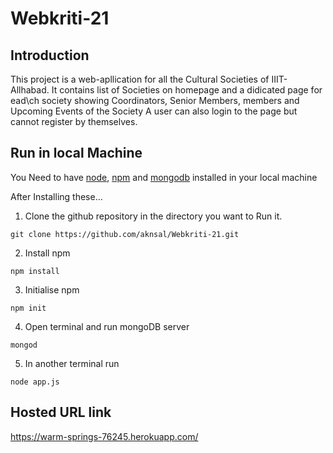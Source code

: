 # Webkriti-21
## Introduction
This project is a web-apllication for all the Cultural Societies of IIIT-Allhabad.
It contains list of Societies on homepage and a didicated page for ead\ch society showing Coordinators, Senior Members, members and Upcoming Events of the Society
A user can also login to the page but cannot register by themselves.

## Run in local Machine
You Need to have [node](https://nodejs.org/en/download/), [npm](https://www.npmjs.com/get-npm) and [mongodb](https://docs.mongodb.com/manual/installation/) installed in your local machine

After Installing these...

1.  Clone the github repository in the directory you want to Run it.

`git clone https://github.com/aknsal/Webkriti-21.git`

2. Install npm

`npm install`

3. Initialise npm

`npm init`

4. Open terminal and run mongoDB server

`mongod`

5. In another terminal run

`node app.js`

## Hosted URL link
https://warm-springs-76245.herokuapp.com/
